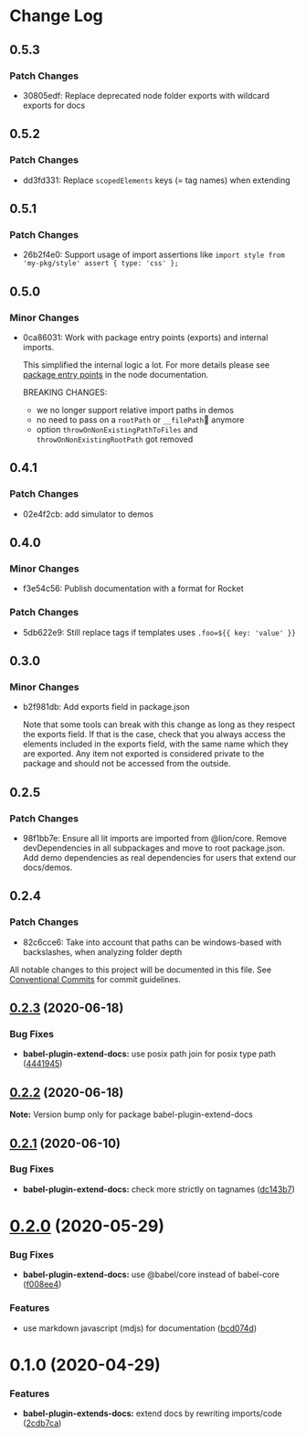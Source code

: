 # Change Log

## 0.5.3

### Patch Changes

- 30805edf: Replace deprecated node folder exports with wildcard exports for docs

## 0.5.2

### Patch Changes

- dd3fd331: Replace `scopedElements` keys (= tag names) when extending

## 0.5.1

### Patch Changes

- 26b2f4e0: Support usage of import assertions like `import style from 'my-pkg/style' assert { type: 'css' };`

## 0.5.0

### Minor Changes

- 0ca86031: Work with package entry points (exports) and internal imports.

  This simplified the internal logic a lot. For more details please see [package entry points](https://nodejs.org/dist/latest-v16.x/docs/api/packages.html#packages_exports) in the node documentation.

  BREAKING CHANGES:

  - we no longer support relative import paths in demos
  - no need to pass on a `rootPath` or `__filePath` anymore
  - option `throwOnNonExistingPathToFiles` and `throwOnNonExistingRootPath` got removed

## 0.4.1

### Patch Changes

- 02e4f2cb: add simulator to demos

## 0.4.0

### Minor Changes

- f3e54c56: Publish documentation with a format for Rocket

### Patch Changes

- 5db622e9: Still replace tags if templates uses `.foo=${{ key: 'value' }}`

## 0.3.0

### Minor Changes

- b2f981db: Add exports field in package.json

  Note that some tools can break with this change as long as they respect the exports field. If that is the case, check that you always access the elements included in the exports field, with the same name which they are exported. Any item not exported is considered private to the package and should not be accessed from the outside.

## 0.2.5

### Patch Changes

- 98f1bb7e: Ensure all lit imports are imported from @lion/core. Remove devDependencies in all subpackages and move to root package.json. Add demo dependencies as real dependencies for users that extend our docs/demos.

## 0.2.4

### Patch Changes

- 82c6cce6: Take into account that paths can be windows-based with backslashes, when analyzing folder depth

All notable changes to this project will be documented in this file.
See [Conventional Commits](https://conventionalcommits.org) for commit guidelines.

## [0.2.3](https://github.com/ing-bank/lion/compare/babel-plugin-extend-docs@0.2.2...babel-plugin-extend-docs@0.2.3) (2020-06-18)

### Bug Fixes

- **babel-plugin-extend-docs:** use posix path join for posix type path ([4441945](https://github.com/ing-bank/lion/commit/4441945d051fa558db2270926583fd0443043c25))

## [0.2.2](https://github.com/ing-bank/lion/compare/babel-plugin-extend-docs@0.2.1...babel-plugin-extend-docs@0.2.2) (2020-06-18)

**Note:** Version bump only for package babel-plugin-extend-docs

## [0.2.1](https://github.com/ing-bank/lion/compare/babel-plugin-extend-docs@0.2.0...babel-plugin-extend-docs@0.2.1) (2020-06-10)

### Bug Fixes

- **babel-plugin-extend-docs:** check more strictly on tagnames ([dc143b7](https://github.com/ing-bank/lion/commit/dc143b7323590ebb46054d22abfb16aa2090c110))

# [0.2.0](https://github.com/ing-bank/lion/compare/babel-plugin-extend-docs@0.1.0...babel-plugin-extend-docs@0.2.0) (2020-05-29)

### Bug Fixes

- **babel-plugin-extend-docs:** use @babel/core instead of babel-core ([f008ee4](https://github.com/ing-bank/lion/commit/f008ee42a722482c5619dc9d29fd1e050820bf6c))

### Features

- use markdown javascript (mdjs) for documentation ([bcd074d](https://github.com/ing-bank/lion/commit/bcd074d1fbce8754d428538df723ba402603e2c8))

# 0.1.0 (2020-04-29)

### Features

- **babel-plugin-extends-docs:** extend docs by rewriting imports/code ([2cdb7ca](https://github.com/ing-bank/lion/commit/2cdb7cac50c21bf2af5314797375c68c60523252))
